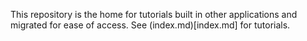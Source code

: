This repository is the home for tutorials built in other applications and migrated for ease of access. See (index.md)[index.md] for tutorials.
